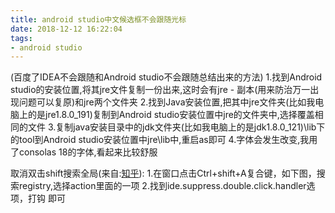 ```yaml
---
title: android studio中文候选框不会跟随光标
date: 2018-12-12 16:22:04
tags:
- android studio
---
```

(百度了IDEA不会跟随和Android studio不会跟随总结出来的方法)
1.找到Android studio的安装位置,将其jre文件复制一份出来,这时会有jre - 副本(用来防治万一出现问题可以复原)和jre两个文件夹
2.找到Java安装位置,把其中jre文件夹(比如我电脑上的是jre1.8.0_191)复制到Android studio安装位置中jre的文件夹中,选择覆盖相同的文件
3.复制java安装目录中的jdk文件夹(比如我电脑上的是jdk1.8.0_121)\lib下的tool到Android studio安装位置中jre\lib中,重启as即可
4.字体会发生改变,我用了consolas 18的字体,看起来比较舒服

取消双击shift搜索全局(来自:[知乎](https://www.zhihu.com/question/266147247/answer/368247772)):
1.在窗口点击Ctrl+shift+A复合键，如下图，搜索registry,选择action里面的一项
2.找到ide.suppress.double.click.handler选项，打钩 即可
